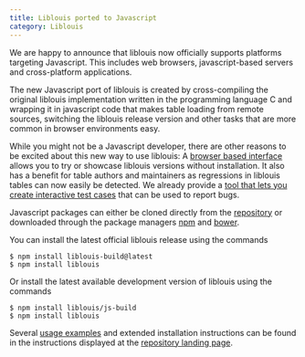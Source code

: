 ```yaml
---
title: Liblouis ported to Javascript
category: Liblouis
---
```


We are happy to announce that liblouis now officially supports
platforms targeting Javascript. This includes web browsers,
javascript-based servers and cross-platform applications.

The new Javascript port of liblouis is created by cross-compiling the
original liblouis implementation written in the programming language C
and wrapping it in javascript code that makes table loading from
remote sources, switching the liblouis release version and other tasks
that are more common in browser environments easy.

While you might not be a Javascript developer, there are other reasons
to be excited about this new way to use liblouis: A
[browser based interface](https://reiner-dolp.github.io/liblouis-web)
allows you to try or showcase liblouis versions without installation.
It also has a benefit for table authors and maintainers as regressions
in liblouis tables can now easily be detected. We already provide a
[tool that lets you create interactive test cases](https://reiner-dolp.github.io/liblouis-web)
that can be used to report bugs.

Javascript packages can either be cloned directly from the
[repository](https://github.com/liblouis/liblouis-js) or downloaded
through the package managers
[npm](https://www.npmjs.com/package/liblouis) and
[bower](https://bower.io/search/?q=liblouis).

You can install the latest official liblouis release using the
commands

``` console
$ npm install liblouis-build@latest
$ npm install liblouis
```

Or install the latest available development version of liblouis using
the commands

``` console
$ npm install liblouis/js-build
$ npm install liblouis
```

Several [usage examples](https://github.com/liblouis/liblouis-js#usage-examples) and
extended installation instructions can be found in the instructions
displayed at the [repository landing page](https://github.com/liblouis/liblouis-js).



